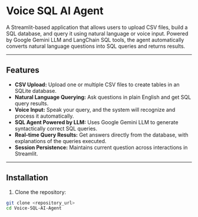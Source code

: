 # Voice SQL AI Agent

A Streamlit-based application that allows users to upload CSV files, build a SQL database, and query it using natural language or voice input. Powered by Google Gemini LLM and LangChain SQL tools, the agent automatically converts natural language questions into SQL queries and returns results.

---

## Features

- **CSV Upload:** Upload one or multiple CSV files to create tables in an SQLite database.
- **Natural Language Querying:** Ask questions in plain English and get SQL query results.
- **Voice Input:** Speak your query, and the system will recognize and process it automatically.
- **SQL Agent Powered by LLM:** Uses Google Gemini LLM to generate syntactically correct SQL queries.
- **Real-time Query Results:** Get answers directly from the database, with explanations of the queries executed.
- **Session Persistence:** Maintains current question across interactions in Streamlit.

---

## Installation

1. Clone the repository:

```bash
git clone <repository_url>
cd Voice-SQL-AI-Agent
